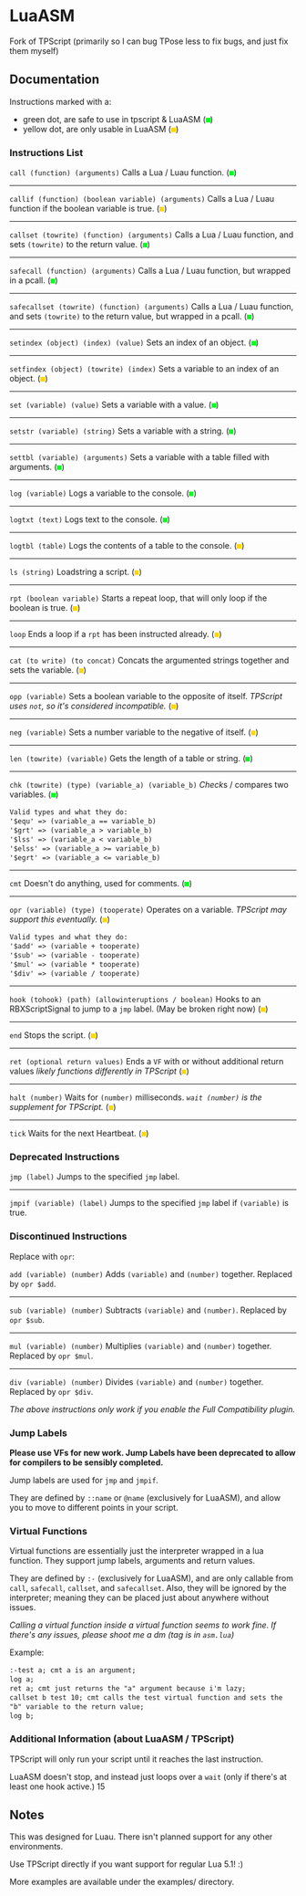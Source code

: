 # LuaASM

Fork of TPScript (primarily so I can bug TPose less to fix bugs, and just fix them myself)

## Documentation

Instructions marked with a:
 - green dot, are safe to use in tpscript & LuaASM (![](https://github.com/raymonable/LuaASM/blob/main/wiki_assets/GreenDotDownscaled.png?raw=true))
 - yellow dot, are only usable in LuaASM (![](https://github.com/raymonable/LuaASM/blob/main/wiki_assets/YellowDotDownscaled.png?raw=true))

### Instructions List
`call (function) (arguments)`
Calls a Lua / Luau function. (![](https://github.com/raymonable/LuaASM/blob/main/wiki_assets/GreenDotDownscaled.png?raw=true))
***
`callif (function) (boolean variable) (arguments)`
Calls a Lua / Luau function if the boolean variable is true. (![](https://github.com/raymonable/LuaASM/blob/main/wiki_assets/YellowDotDownscaled.png?raw=true))
***
`callset (towrite) (function) (arguments)`
Calls a Lua / Luau function, and sets `(towrite)` to the return value. (![](https://github.com/raymonable/LuaASM/blob/main/wiki_assets/GreenDotDownscaled.png?raw=true))
***
`safecall (function) (arguments)`
Calls a Lua / Luau function, but wrapped in a pcall. (![](https://github.com/raymonable/LuaASM/blob/main/wiki_assets/GreenDotDownscaled.png?raw=true))
***
`safecallset (towrite) (function) (arguments)`
Calls a Lua / Luau function, and sets `(towrite)` to the return value, but wrapped in a pcall. (![](https://github.com/raymonable/LuaASM/blob/main/wiki_assets/GreenDotDownscaled.png?raw=true))
***
`setindex (object) (index) (value)`
Sets an index of an object. (![](https://github.com/raymonable/LuaASM/blob/main/wiki_assets/GreenDotDownscaled.png?raw=true))
***
`setfindex (object) (towrite) (index)`
Sets a variable to an index of an object. (![](https://github.com/raymonable/LuaASM/blob/main/wiki_assets/YellowDotDownscaled.png?raw=true))
***
`set (variable) (value)`
Sets a variable with a value. (![](https://github.com/raymonable/LuaASM/blob/main/wiki_assets/GreenDotDownscaled.png?raw=true))
***
`setstr (variable) (string)`
Sets a variable with a string. (![](https://github.com/raymonable/LuaASM/blob/main/wiki_assets/GreenDotDownscaled.png?raw=true))
***
`settbl (variable) (arguments)`
Sets a variable with a table filled with arguments. (![](https://github.com/raymonable/LuaASM/blob/main/wiki_assets/GreenDotDownscaled.png?raw=true))
***
`log (variable)`
Logs a variable to the console. (![](https://github.com/raymonable/LuaASM/blob/main/wiki_assets/GreenDotDownscaled.png?raw=true))
***
`logtxt (text)`
Logs text to the console. (![](https://github.com/raymonable/LuaASM/blob/main/wiki_assets/GreenDotDownscaled.png?raw=true))
***
`logtbl (table)`
Logs the contents of a table to the console. (![](https://github.com/raymonable/LuaASM/blob/main/wiki_assets/YellowDotDownscaled.png?raw=true))
***
`ls (string)`
Loadstring a script. (![](https://github.com/raymonable/LuaASM/blob/main/wiki_assets/YellowDotDownscaled.png?raw=true))
***
`rpt (boolean variable)`
Starts a repeat loop, that will only loop if the boolean is true. (![](https://github.com/raymonable/LuaASM/blob/main/wiki_assets/YellowDotDownscaled.png?raw=true))
***
`loop`
Ends a loop if a `rpt` has been instructed already. (![](https://github.com/raymonable/LuaASM/blob/main/wiki_assets/YellowDotDownscaled.png?raw=true))
***
`cat (to write) (to concat)`
Concats the argumented strings together and sets the variable. (![](https://github.com/raymonable/LuaASM/blob/main/wiki_assets/YellowDotDownscaled.png?raw=true))
***
`opp (variable)`
Sets a boolean variable to the opposite of itself. *TPScript uses `not`, so it's considered incompatible.* (![](https://github.com/raymonable/LuaASM/blob/main/wiki_assets/YellowDotDownscaled.png?raw=true))
***
`neg (variable)`
Sets a number variable to the negative of itself. (![](https://github.com/raymonable/LuaASM/blob/main/wiki_assets/YellowDotDownscaled.png?raw=true))
***
`len (towrite) (variable)`
Gets the length of a table or string. (![](https://github.com/raymonable/LuaASM/blob/main/wiki_assets/GreenDotDownscaled.png?raw=true))
***
`chk (towrite) (type) (variable_a) (variable_b)`
*Check*s / compares two variables. (![](https://github.com/raymonable/LuaASM/blob/main/wiki_assets/GreenDotDownscaled.png?raw=true))

```
Valid types and what they do:
'$equ' => (variable_a == variable_b)
'$grt' => (variable_a > variable_b)
'$lss' => (variable_a < variable_b)
'$elss' => (variable_a >= variable_b)
'$egrt' => (variable_a <= variable_b)
```
***
`cmt`
Doesn't do anything, used for comments. (![](https://github.com/raymonable/LuaASM/blob/main/wiki_assets/GreenDotDownscaled.png?raw=true))
***
`opr (variable) (type) (tooperate)`
Operates on a variable. *TPScript may support this eventually.* (![](https://github.com/raymonable/LuaASM/blob/main/wiki_assets/YellowDotDownscaled.png?raw=true))

```
Valid types and what they do:
'$add' => (variable + tooperate)
'$sub' => (variable - tooperate)
'$mul' => (variable * tooperate)
'$div' => (variable / tooperate)
```
***
`hook (tohook) (path) (allowinteruptions / boolean)`
Hooks to an RBXScriptSignal to jump to a `jmp` label. (May be broken right now) (![](https://github.com/raymonable/LuaASM/blob/main/wiki_assets/YellowDotDownscaled.png?raw=true))
***
`end`
Stops the script. (![](https://github.com/raymonable/LuaASM/blob/main/wiki_assets/YellowDotDownscaled.png?raw=true))
***
`ret (optional return values)`
Ends a `VF` with or without additional return values *likely functions differently in TPScript* (![](https://github.com/raymonable/LuaASM/blob/main/wiki_assets/YellowDotDownscaled.png?raw=true))
***
`halt (number)`
Waits for `(number)` milliseconds. *`wait (number)` is the supplement for TPScript.* (![](https://github.com/raymonable/LuaASM/blob/main/wiki_assets/YellowDotDownscaled.png?raw=true))
***
`tick`
Waits for the next Heartbeat. (![](https://github.com/raymonable/LuaASM/blob/main/wiki_assets/YellowDotDownscaled.png?raw=true))

### Deprecated Instructions

`jmp (label)`
Jumps to the specified `jmp` label.
***
`jmpif (variable) (label)`
Jumps to the specified `jmp` label if `(variable)` is true.

### Discontinued Instructions

Replace with `opr`:

`add (variable) (number)`
Adds `(variable)` and `(number)` together. Replaced by `opr $add`.
***
`sub (variable) (number)`
Subtracts `(variable)` and `(number)`. Replaced by `opr $sub`.
***
`mul (variable) (number)`
Multiplies `(variable)` and `(number)` together. Replaced by `opr $mul`.
***
`div (variable) (number)`
Divides `(variable)` and `(number)` together. Replaced by `opr $div`.

*The above instructions only work if you enable the Full Compatibility plugin.*

### Jump Labels

**Please use VFs for new work. Jump Labels have been deprecated to allow for compilers to be sensibly completed.**

Jump labels are used for `jmp` and `jmpif`.

They are defined by `::name` or `@name` (exclusively for LuaASM), and allow you to move to different points in your script.

### Virtual Functions
Virtual functions are essentially just the interpreter wrapped in a lua function.
They support jump labels, arguments and return values.

They are defined by `:-` (exclusively for LuaASM), and are only callable from `call`, `safecall`, `callset`, and `safecallset`.
Also, they will be ignored by the interpreter; meaning they can be placed just about anywhere without issues.

*Calling a virtual function inside a virtual function seems to work fine. If there's any issues, please shoot me a dm (tag is in `asm.lua`)*

Example:
```
:-test a; cmt a is an argument;
log a;
ret a; cmt just returns the "a" argument because i'm lazy;
callset b test 10; cmt calls the test virtual function and sets the "b" variable to the return value;
log b;
```

### Additional Information (about LuaASM / TPScript)
TPScript will only run your script until it reaches the last instruction.

LuaASM doesn't stop, and instead just loops over a `wait` (only if there's at least one hook active.)
15

## Notes

This was designed for Luau. There isn't planned support for any other environments.

Use TPScript directly if you want support for regular Lua 5.1! :)

More examples are available under the examples/ directory.
